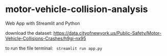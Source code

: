 # motor-vehicle-collision-analysis
Web App with Streamlit and Python

download the dataset: https://data.cityofnewyork.us/Public-Safety/Motor-Vehicle-Collisions-Crashes/h9gi-nx95

to run the file 
terminal:
``` streamlit run app.py```
